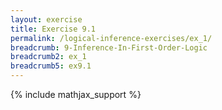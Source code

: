 ```yaml
---
layout: exercise
title: Exercise 9.1
permalink: /logical-inference-exercises/ex_1/
breadcrumb: 9-Inference-In-First-Order-Logic
breadcrumb2: ex_1
breadcrumb5: ex9.1
---
```


{% include mathjax_support %}

